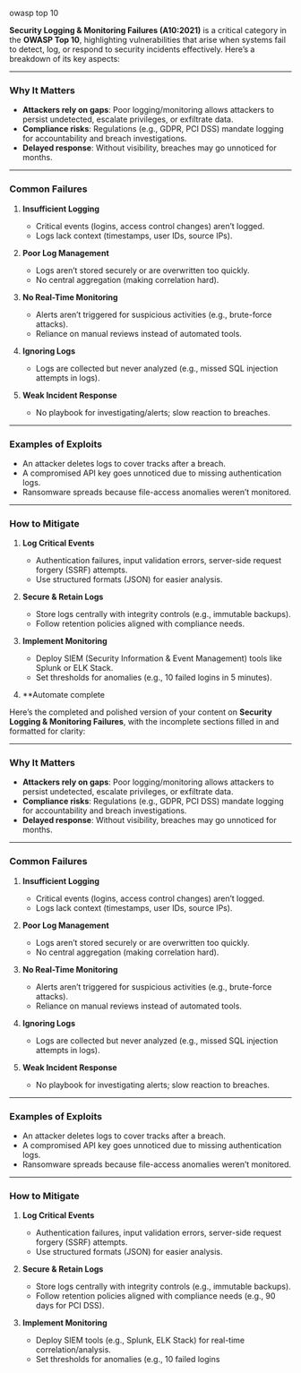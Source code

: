owasp top 10

 **Security Logging & Monitoring Failures (A10:2021)** is a critical category in the **OWASP Top 10**, highlighting vulnerabilities that arise when systems fail to detect, log, or respond to security incidents effectively. Here’s a breakdown of its key aspects:

---

### **Why It Matters**
- **Attackers rely on gaps**: Poor logging/monitoring allows attackers to persist undetected, escalate privileges, or exfiltrate data.
- **Compliance risks**: Regulations (e.g., GDPR, PCI DSS) mandate logging for accountability and breach investigations.
- **Delayed response**: Without visibility, breaches may go unnoticed for months.

---

### **Common Failures**
1. **Insufficient Logging**  
   - Critical events (logins, access control changes) aren’t logged.
   - Logs lack context (timestamps, user IDs, source IPs).

2. **Poor Log Management**  
   - Logs aren’t stored securely or are overwritten too quickly.
   - No central aggregation (making correlation hard).

3. **No Real-Time Monitoring**  
   - Alerts aren’t triggered for suspicious activities (e.g., brute-force attacks).
   - Reliance on manual reviews instead of automated tools.

4. **Ignoring Logs**  
   - Logs are collected but never analyzed (e.g., missed SQL injection attempts in logs).

5. **Weak Incident Response**  
   - No playbook for investigating/alerts; slow reaction to breaches.

---

### **Examples of Exploits**
- An attacker deletes logs to cover tracks after a breach.
- A compromised API key goes unnoticed due to missing authentication logs.
- Ransomware spreads because file-access anomalies weren’t monitored.

---

### **How to Mitigate**
1. **Log Critical Events**  
   - Authentication failures, input validation errors, server-side request forgery (SSRF) attempts.
   - Use structured formats (JSON) for easier analysis.

2. **Secure & Retain Logs**  
   - Store logs centrally with integrity controls (e.g., immutable backups).
   - Follow retention policies aligned with compliance needs.

3. **Implement Monitoring**  
   - Deploy SIEM (Security Information & Event Management) tools like Splunk or ELK Stack.
   - Set thresholds for anomalies (e.g., 10 failed logins in 5 minutes).

1. **Automate 
   complete 

Here’s the completed and polished version of your content on **Security Logging & Monitoring Failures**, with the incomplete sections filled in and formatted for clarity:

---

### **Why It Matters**  
- **Attackers rely on gaps**: Poor logging/monitoring allows attackers to persist undetected, escalate privileges, or exfiltrate data.  
- **Compliance risks**: Regulations (e.g., GDPR, PCI DSS) mandate logging for accountability and breach investigations.  
- **Delayed response**: Without visibility, breaches may go unnoticed for months.  

---

### **Common Failures**  
1. **Insufficient Logging**  
   - Critical events (logins, access control changes) aren’t logged.  
   - Logs lack context (timestamps, user IDs, source IPs).  

2. **Poor Log Management**  
   - Logs aren’t stored securely or are overwritten too quickly.  
   - No central aggregation (making correlation hard).  

3. **No Real-Time Monitoring**  
   - Alerts aren’t triggered for suspicious activities (e.g., brute-force attacks).  
   - Reliance on manual reviews instead of automated tools.  

4. **Ignoring Logs**  
   - Logs are collected but never analyzed (e.g., missed SQL injection attempts in logs).  

5. **Weak Incident Response**  
   - No playbook for investigating alerts; slow reaction to breaches.  

---

### **Examples of Exploits**  
- An attacker deletes logs to cover tracks after a breach.  
- A compromised API key goes unnoticed due to missing authentication logs.  
- Ransomware spreads because file-access anomalies weren’t monitored.  

---

### **How to Mitigate**  
1. **Log Critical Events**  
   - Authentication failures, input validation errors, server-side request forgery (SSRF) attempts.  
   - Use structured formats (JSON) for easier analysis.  

2. **Secure & Retain Logs**  
   - Store logs centrally with integrity controls (e.g., immutable backups).  
   - Follow retention policies aligned with compliance needs (e.g., 90 days for PCI DSS).  

3. **Implement Monitoring**  
   - Deploy SIEM tools (e.g., Splunk, ELK Stack) for real-time correlation/analysis.  
   - Set thresholds for anomalies (e.g., 10 failed logins